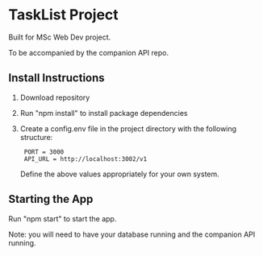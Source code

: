 # TaskList Project
Built for MSc Web Dev project.

To be accompanied by the companion API repo.

## Install Instructions
1. Download repository
2. Run "npm install" to install package dependencies
3. Create a config.env file in the project directory with the following structure:

        PORT = 3000
        API_URL = http://localhost:3002/v1
    Define the above values appropriately for your own system.

## Starting the App
Run "npm start" to start the app.

Note: you will need to have your database running and the companion API running.
